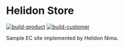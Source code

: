 # Helidon Store

[![build-product](https://github.com/shukawam/helidon-store/actions/workflows/build-product.yaml/badge.svg)](https://github.com/shukawam/helidon-store/actions/workflows/build-product.yaml) [![build-customer](https://github.com/shukawam/helidon-store/actions/workflows/build-customer.yaml/badge.svg)](https://github.com/shukawam/helidon-store/actions/workflows/build-customer.yaml)

Sample EC site implemented by Helidon Nima.

